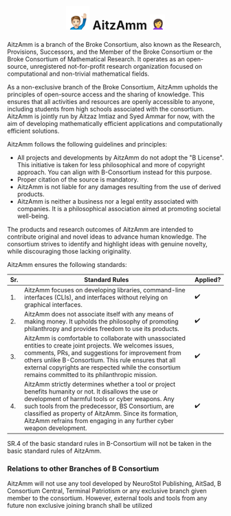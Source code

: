 <h1 align=center><img src="https://github.com/B-Consortium/static/blob/main/.Github/giphy.gif" height=55> AitzAmm <img src="https://github.com/B-Consortium/static/blob/main/.Github/woman_raising_hand_1024.gif" height=35></h1>

AitzAmm is a branch of the Broke Consortium, also known as the Research, Provisions, Successors, and the Member of the Broke Consortium or the Broke Consortium of Mathematical Research. It operates as an open-source, unregistered not-for-profit research organization focused on computational and non-trivial mathematical fields.

As a non-exclusive branch of the Broke Consortium, AitzAmm upholds the principles of open-source access and the sharing of knowledge. This ensures that all activities and resources are openly accessible to anyone, including students from high schools associated with the consortium. AitzAmm is jointly run by Aitzaz Imtiaz and Syed Ammar for now, with the aim of developing mathematically efficient applications and computationally efficient solutions.

AitzAmm follows the following guidelines and principles:

- All projects and developments by AitzAmm do not adopt the "B License". This initiative is taken for less philosophical and more of copyright approach. You can align with B-Consortium instead for this purpose.
- Proper citation of the source is mandatory.
- AitzAmm is not liable for any damages resulting from the use of derived products.
- AitzAmm is neither a business nor a legal entity associated with companies. It is a philosophical association aimed at promoting societal well-being.

The products and research outcomes of AitzAmm are intended to contribute original and novel ideas to advance human knowledge. The consortium strives to identify and highlight ideas with genuine novelty, while discouraging those lacking originality.

AitzAmm ensures the following standards:

| Sr. | Standard Rules | Applied? |
|----|-----------------|----------|
| 1. | AitzAmm focuses on developing libraries, command-line interfaces (CLIs), and interfaces without relying on graphical interfaces. | :heavy_check_mark: |
| 2. | AitzAmm does not associate itself with any means of making money. It upholds the philosophy of promoting philanthropy and provides freedom to use its products. | :heavy_check_mark: |
| 3. | AitzAmm is comfortable to collaborate with unassociated entities to create joint projects. We welcomes issues, comments, PRs, and suggestions  for improvement from others unlike B-Consortium. This rule ensures that all external copyrights are respected while the consortium remains committed to its philanthropic mission. | :heavy_check_mark: |
| 4. | AitzAmm strictly determines whether a tool or project benefits humanity or not. It disallows the use or development of harmful tools or cyber weapons. Any such tools from the predecessor, BS Consortium, are classified as property of AitzAmm. Since its formation, AitzAmm refrains from engaging in any further cyber weapon development. | :heavy_check_mark: |

SR.4 of the basic standard rules in B-Consortium will not be taken in the basic standard rules of AitzAmm.

### Relations to other Branches of B Consortium
AitzAmm will not use any tool developed by NeuroStol Publishing, AitSad, B Consortium Central, Terminal Patriotism or any exclusive branch given member to the consortium. However, external tools and tools from any future non exclusive joining branch shall be utilized
